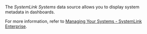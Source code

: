 The _SystemLink Systems_ data source allows you to display system
metadata in dashboards.

For more information, refer to [Managing Your Systems - SystemLink
Enterprise](https://www.ni.com/docs/en-US/bundle/systemlink-enterprise/page/managing-systems.html).
